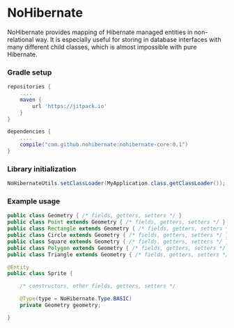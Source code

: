 NoHibernate
==========

NoHibernate provides mapping of Hibernate managed entities in non-relational way. It is especially useful for storing in database interfaces with many different child classes, which is almost impossible with pure Hibernate.

### Gradle setup
```gradle
repositories {
    ....
    maven {
        url 'https://jitpack.io'
    }
}

dependencies {
    ....
    compile("com.github.nohibernate:nohibernate-core:0.1")
}
```

### Library initialization
```Java
NoHibernateUtils.setClassLoader(MyApplication.class.getClassLoader());
```

### Example usage
```Java
public class Geometry { /* fields, getters, setters */ }
public class Point extends Geometry { /* fields, getters, setters */ }
public class Rectangle extends Geometry { /* fields, getters, setters */ }
public class Circle extends Geometry { /* fields, getters, setters */ }
public class Square extends Geometry { /* fields, getters, setters */ }
public class Polygon extends Geometry { /* fields, getters, setters */ }
public class Triangle extends Geometry { /* fields, getters, setters */ }

@Entity
public class Sprite {

    /* constructors, other fields, getters, setters */

    @Type(type = NoHibernate.Type.BASIC)
    private Geometry geometry;

}

```
